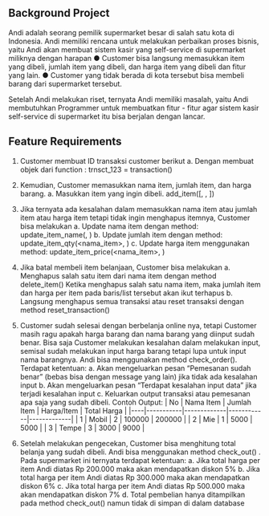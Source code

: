 
 ## Background Project
 
 
 Andi  adalah  seorang  pemilik  supermarket  besar  di  salah  satu  kota  di  Indonesia.  Andi  memiliki 
 rencana  untuk  melakukan  perbaikan  proses  bisnis,  yaitu  Andi  akan  membuat  sistem  kasir  yang 
 self-service di supermarket miliknya dengan harapan 
 ●  Customer  bisa  langsung  memasukkan  item  yang  dibeli,  jumlah  item  yang  dibeli,  dan 
 harga item yang dibeli dan fitur yang lain. 
 ●  Customer  yang  tidak  berada  di  kota  tersebut  bisa  membeli  barang  dari  supermarket 
 tersebut. 
 
Setelah  Andi  melakukan  riset,  ternyata  Andi  memiliki  masalah,  yaitu  Andi  membutuhkan 
 Programmer  untuk  membuatkan  fitur  -  fitur  agar  sistem  kasir  self-service  di  supermarket  itu  bisa 
 berjalan dengan lancar. 
 
 
 ## Feature Requirements 

1.  Customer membuat ID transaksi customer berikut 
 a.  Dengan membuat objek dari function :  trnsct_123 =  transaction() 
 
2.  Kemudian, Customer memasukkan nama item, jumlah item, dan harga barang. 
 a.  Masukkan item yang ingin dibeli. 
 add_item([<nama item>, <jumlah item>, <harga per item>]) 
 
3.  Jika ternyata ada kesalahan dalam memasukkan nama item atau jumlah item atau 
 harga item tetapi tidak ingin menghapus itemnya, Customer bisa melakukan 
 a.  Update nama item dengan method: 
 update_item_name(<nama item>, <update nama item>) 
 b.  Update jumlah item dengan method: 
 update_item_qty(<nama_item>, <update jumlah item>) 
 c.  Update harga item menggunakan method: 
 update_item_price(<nama_item>, <update harga item>) 
 
4.  Jika batal membeli item belanjaan, Customer bisa melakukan 
 a.  Menghapus salah satu item dari nama item dengan method 
 delete_item(<nama item>)
 Ketika menghapus salah satu nama item, maka jumlah item dan harga per item 
 pada baris/list tersebut akan ikut terhapus 
 b.  Langsung menghapus semua transaksi atau reset transaksi dengan method 
 reset_transaction() 
 
5.  Customer sudah selesai dengan berbelanja online nya, tetapi Customer masih ragu 
 apakah harga barang dan nama barang yang diinput sudah benar. Bisa saja Customer 
 melakukan kesalahan dalam melakukan input, semisal sudah melakukan input harga 
 barang tetapi lupa untuk input nama barangnya. Andi bisa menggunakan method 
 check_order().  Terdapat ketentuan: 
 a.  Akan mengeluarkan pesan  “Pemesanan sudah benar”  (bebas  bisa dengan 
 message yang lain)  jika tidak ada kesalahan input 
 b.  Akan mengeluarkan pesan  “Terdapat kesalahan input  data”  jika terjadi 
 kesalahan input 
 c.  Keluarkan output transaksi atau pemesanan apa saja yang sudah dibeli. 
 Contoh Output: 
 | No | Nama Item | Jumlah Item | Harga/Item | Total Harga | 
 |----|-----------|-------------|------------|-------------| 
 | 1  | Mobil     | 2           | 100000     | 200000      | 
 | 2  | Mie       | 1           | 5000       | 5000        | 
 | 3  | Tempe     | 3           | 3000       | 9000        | 
 
6.  Setelah melakukan pengecekan, Customer bisa menghitung total belanja yang sudah 
 dibeli. Andi bisa menggunakan method  check_out() 
 .  Pada supermarket ini ternyata 
 terdapat ketentuan: 
 a.  Jika  total  harga  per  item  Andi  diatas  Rp  200.000  maka  akan  mendapatkan 
 diskon 5% 
 b.  Jika  total  harga  per  item  Andi  diatas  Rp  300.000  maka  akan  mendapatkan 
 diskon 6% 
 c.  Jika  total  harga  per  item  Andi  diatas  Rp  500.000  maka  akan  mendapatkan 
 diskon 7% 
 d.  Total  pembelian  hanya  ditampilkan  pada  method  check_out() namun  tidak  di 
 simpan di dalam database 

